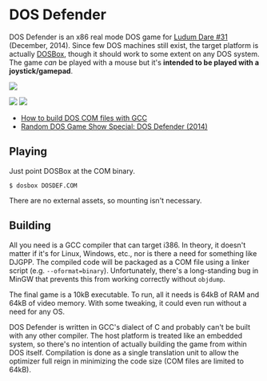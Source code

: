 # DOS Defender

DOS Defender is an x86 real mode DOS game for [Ludum Dare #31][ld]
(December, 2014). Since few DOS machines still exist, the target
platform is actually [DOSBox][db], though it should work to some
extent on any DOS system. The game *can* be played with a mouse but
it's **intended to be played with a joystick/gamepad**.

![](http://i.imgur.com/B58ogsG.gif)

![](http://i.imgur.com/YQ82yLk.png)
![](http://i.imgur.com/IWJvurZ.png)

* [How to build DOS COM files with GCC][blog]
* [Random DOS Game Show Special: DOS Defender (2014)][video]

## Playing

Just point DOSBox at the COM binary.

    $ dosbox DOSDEF.COM

There are no external assets, so mounting isn't necessary.

## Building

All you need is a GCC compiler that can target i386. In theory, it
doesn't matter if it's for Linux, Windows, etc., nor is there a need
for something like DJGPP. The compiled code will be packaged as a COM
file using a linker script (e.g. `--oformat=binary`). Unfortunately,
there's a long-standing bug in MinGW that prevents this from working
correctly without `objdump`.

The final game is a 10kB executable. To run, all it needs is 64kB of
RAM and 64kB of video memory. With some tweaking, it could even run
without a need for any OS.

DOS Defender is written in GCC's dialect of C and probably can't be
built with any other compiler. The host platform is treated like an
embedded system, so there's no intention of actually building the game
from within DOS itself. Compilation is done as a single translation
unit to allow the optimizer full reign in minimizing the code size
(COM files are limited to 64kB).


[blog]: https://nullprogram.com/blog/2014/12/09/
[db]: http://www.dosbox.com/
[ld]: http://ludumdare.com/compo/2014/12/03/welcome-to-ludum-dare-31/
[video]: https://www.youtube.com/watch?v=6UjuFnZYkG4
